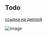 ## Todo
[ссылка на деплой](https://foxy-desu.github.io/trainee/)

![image](https://github.com/user-attachments/assets/f7b32e19-cbc0-4f31-9407-8b01580d8765)
